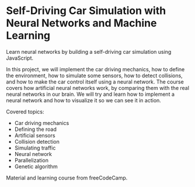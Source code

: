 # Self-Driving Car Simulation with Neural Networks and Machine Learning
Learn neural networks by building a self-driving car simulation using JavaScript. 

In this project, we will implement the car driving mechanics, how to define the environment, how to simulate some sensors, how to detect collisions, and how to make the car control itself using a neural network. The course covers how artificial neural networks work, by comparing them with the real neural networks in our brain. We will try and learn how to implement a neural network and how to visualize it so we can see it in action.

Covered topics:
- Car driving mechanics
- Defining the road
- Artificial sensors
- Collision detection
- Simulating traffic
- Neural network
- Parallelization
- Genetic algorithm

Material and learning course from freeCodeCamp.
